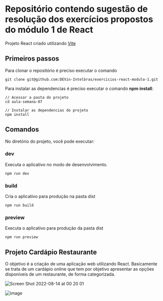 # Repositório contendo sugestão de resolução dos exercícios propostos do módulo 1 de React

Projeto React criado utilizando [Vite](https://vitejs.dev/)

## Primeiros passos

Para clonar o repositório é preciso executar o comando

```
git clone git@github.com:DEVin-Intelbras/exercicios-react-modulo-1.git
```

Para instalar as dependencias é preciso executar o comando **npm install**:

```
// Acessar a pasta do projeto
cd aula-semana-07

// Instalar as dependencias do projeto
npm install
```

## Comandos

No diretório do projeto, você pode executar:

### **dev**

Executa o aplicativo no modo de desenvolvimento.

```
npm run dev
```

### **build**

Cria o aplicativo para produção na pasta dist

```
npm run build
```

### **preview**

Executa o aplicativo para produção da pasta dist

```
npm run preview
```

## Projeto Cardápio Restaurante

O objetivo é a criação de uma aplicação web utilizando React.
Basicamente se trata de um cardápio online que tem por objetivo apresentar as opções disponíveis de um restaurante, de forma categorizada.

![Screen Shot 2022-08-14 at 00 20 01](https://user-images.githubusercontent.com/66982809/184521083-70fe0392-eacb-4a80-8105-28fb475eff86.png)

![image](https://user-images.githubusercontent.com/66982809/184521099-f91a303a-01c7-4311-a4d2-920cdad66968.png)

